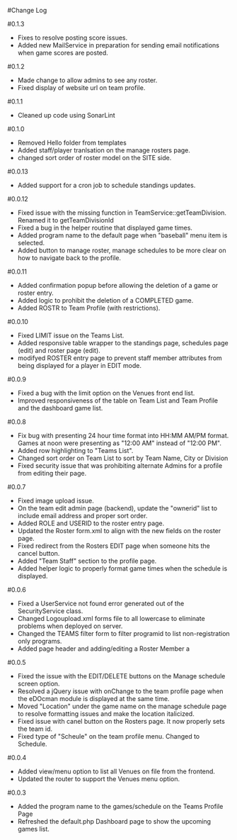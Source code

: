#Change Log

#0.1.3
- Fixes to resolve posting score issues.
- Added new MailService in preparation for sending email notifications when game scores are
posted.

#0.1.2
- Made change to allow admins to see any roster.
- Fixed display of website url on team profile.

#0.1.1 
- Cleaned up code using SonarLint

#0.1.0
- Removed Hello folder from templates
- Added staff/player tranlsation on the manage rosters page.
- changed sort order of roster model on the SITE side.

#0.0.13
- Added support for a cron job to schedule standings updates.

#0.0.12
- Fixed issue with the missing function in TeamService::getTeamDivision.  Renamed it to getTeamDivisionId
- Fixed a bug in the helper routine that displayed game times.
- Added program name to the default page when "baseball" menu item is selected.
- Added button to manage roster, manage schedules to be more clear on how to navigate back to the profile.

#0.0.11
- Added confirmation popup before allowing the deletion of a game or roster entry.
- Added logic to prohibit the deletion of a COMPLETED game.
- Added ROSTR to Team Profile (with restrictions).

#0.0.10
- Fixed LIMIT issue on the Teams List.
- Added responsive table wrapper to the standings page, schedules page (edit) and roster page (edit).
- modifyed ROSTER entry page to prevent staff member attributes from being displayed for a player in EDIT mode.

#0.0.9
- Fixed a bug with the limit option on the Venues front end list.
- Improved responsiveness of the table on Team List and Team Profile and the dashboard game list.

#0.0.8
- Fix bug with presenting 24 hour time format into HH:MM AM/PM format.  Games at noon were presenting as "12:00 AM" instead of "12:00 PM".
- Added row highlighting to "Teams List".
- Changed sort order on Team List to sort by Team Name, City or Division
- Fixed security issue that was prohibiting alternate Admins for a profile from editing their page.

#0.0.7
- Fixed image upload issue.  
- On the team edit admin page (backend), update the "ownerid" list to include email address and proper sort order.
- Added ROLE and USERID to the roster entry page.
- Updated the Roster form.xml to align with the new fields on the roster page.
- Fixed redirect from the Rosters EDIT page when someone hits the cancel button.
- Added "Team Staff" section to the profile page.
- Added helper logic to properly format game times when the schedule is displayed.

#0.0.6
- Fixed a UserService not found error generated out of the SecurityService class.
- Changed Logoupload.xml forms file to all lowercase to eliminate problems when deployed on server.  
- Changed the TEAMS filter form to filter programid to list non-registration only programs.
- Added page header and adding/editing a Roster Member
a

#0.0.5
- Fixed the issue with the EDIT/DELETE buttons on the Manage schedule screen option.
- Resolved a jQuery issue with onChange to the team profile page when the eDOcman module is displayed at the same time.
- Moved "Location" under the game name on the manage schedule page to resolve formatting issues and make the location italicized.
- Fixed issue with canel button on the Rosters page.  It now properly sets the team id.
- Fixed type of "Scheule" on the team profile menu.  Changed to Schedule.

#0.0.4
- Added view/menu option to list all Venues on file from the frontend.
- Updated the router to support the Venues menu option.

#0.0.3
- Added the program name to the games/schedule on the Teams Profile Page
- Refreshed the default.php Dashboard page to show the upcoming games list.